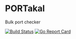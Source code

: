 # PORTakal
Bulk port checker

[![Build Status](https://travis-ci.com/riza/portakal.svg?branch=master)](https://travis-ci.org/riza/portakal) [![Go Report Card](https://goreportcard.com/badge/github.com/riza/portakal)](https://goreportcard.com/report/github.com/riza/portakal)